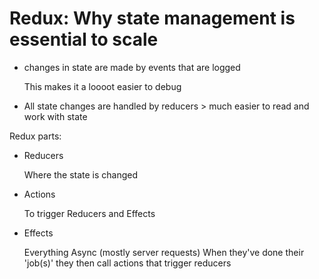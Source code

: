 # Redux: Why state management is essential to scale

- changes in state are made by events that are logged

    This makes it a loooot easier to debug

- All state changes are handled by reducers > much easier to read and work with state

Redux parts:

- Reducers

    Where the state is changed

- Actions

    To trigger Reducers and Effects

- Effects

    Everything Async (mostly server requests)
    When they've done their 'job(s)' they then call actions that trigger reducers